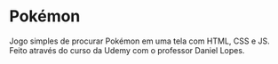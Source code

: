 # Pokémon
Jogo simples de procurar Pokémon em uma tela com HTML, CSS e JS.<br>
Feito através do curso da Udemy com o professor Daniel Lopes.
